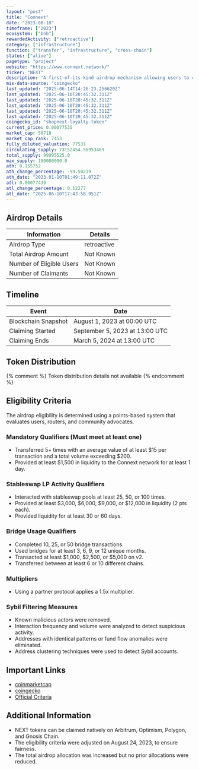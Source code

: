 ```yaml
---
layout: "post"
title: "Connext"
date: "2023-08-18"
timeframe: ["2023"]
ecosystem: ["bnb"]
rewardedActivity: ["retroactive"]
category: ["infrastructure"]
function: ["transfer", "infrastructure", "cross-chain"]
status: ["alive"]
pagetype: "project"
website: "https://www.connext.network/"
ticker: "NEXT"
description: "A first-of-its-kind airdrop mechanism allowing users to claim NEXT on their preferred chain without bridges or gas fees."
mis-data-source: "coingecko"
last_updated: "2025-06-14T14:26:23.256620Z"
last_updated: "2025-06-10T20:45:32.311Z"
last_updated: "2025-06-10T20:45:32.311Z"
last_updated: "2025-06-10T20:45:32.311Z"
last_updated: "2025-06-10T20:45:32.311Z"
last_updated: "2025-06-10T20:45:32.311Z"
coingecko_id: "shopnext-loyalty-token"
current_price: 0.00077535
market_cap: 56718
market_cap_rank: 7453
fully_diluted_valuation: 77531
circulating_supply: 73152454.56953469
total_supply: 99995525.0
max_supply: 100000000.0
ath: 0.155752
ath_change_percentage: -99.50219
ath_date: "2023-01-10T01:49:11.072Z"
atl: 0.00077439
atl_change_percentage: 0.12277
atl_date: "2025-06-10T17:43:58.951Z"
---
```


## Airdrop Details

| Information              | Details     |
| ------------------------ | ----------- |
| Airdrop Type             | retroactive |
| Total Airdrop Amount     | Not Known   |
| Number of Eligible Users | Not Known   |
| Number of Claimants      | Not Known   |

## Timeline

| Event               | Date                           |
| ------------------- | ------------------------------ |
| Blockchain Snapshot | August 1, 2023 at 00:00 UTC    |
| Claiming Started    | September 5, 2023 at 13:00 UTC |
| Claiming Ends       | March 5, 2024 at 13:00 UTC     |

## Token Distribution

{% comment %}
Token distribution details not available
{% endcomment %}

## Eligibility Criteria

The airdrop eligibility is determined using a points-based system that evaluates users, routers, and community advocates.

### Mandatory Qualifiers (Must meet at least one)

- Transferred 5+ times with an average value of at least $15 per transaction and a total volume exceeding $200.
- Provided at least $1,500 in liquidity to the Connext network for at least 1 day.

### Stableswap LP Activity Qualifiers

- Interacted with stableswap pools at least 25, 50, or 100 times.
- Provided at least $3,000, $6,000, $9,000, or $12,000 in liquidity (2 pts each).
- Provided liquidity for at least 30 or 60 days.

### Bridge Usage Qualifiers

- Completed 10, 25, or 50 bridge transactions.
- Used bridges for at least 3, 6, 9, or 12 unique months.
- Transacted at least $1,000, $2,500, or $5,000 on v2.
- Transferred between at least 6 or 10 different chains.

### Multipliers

- Using a partner protocol applies a 1.5x multiplier.

### Sybil Filtering Measures

- Known malicious actors were removed.
- Interaction frequency and volume were analyzed to detect suspicious activity.
- Addresses with identical patterns or fund flow anomalies were eliminated.
- Address clustering techniques were used to detect Sybil accounts.

## Important Links

- [coinmarketcap](https://coinmarketcap.com/currencies/everclear)
- [coingecko](https://www.coingecko.com/en/coins/everclear)
- [Official Criteria](https://dao-docs.connext.network/next/airdrop-details)

## Additional Information

- NEXT tokens can be claimed natively on Arbitrum, Optimism, Polygon, and Gnosis Chain.
- The eligibility criteria were adjusted on August 24, 2023, to ensure fairness.
- The total airdrop allocation was increased but no prior allocations were reduced.